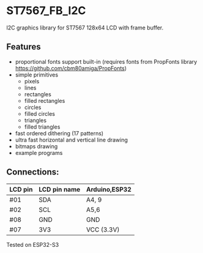 # ST7567_FB_I2C
I2C graphics library for ST7567 128x64 LCD with frame buffer.



## Features

- proportional fonts support built-in (requires fonts from PropFonts library https://github.com/cbm80amiga/PropFonts)
- simple primitives
  - pixels
  - lines
  - rectangles
  - filled rectangles
  - circles
  - filled circles
  - triangles
  - filled triangles
- fast ordered dithering (17 patterns)
- ultra fast horizontal and vertical line drawing
- bitmaps drawing
- example programs

## Connections:


|LCD pin|LCD pin name|Arduino,ESP32|
|--|--|--|
 |#01| SDA| A4, 9|
 |#02| SCL| A5,6|
 |#08| GND| GND|
 |#07| 3V3| VCC (3.3V)|
 
Tested on ESP32-S3
